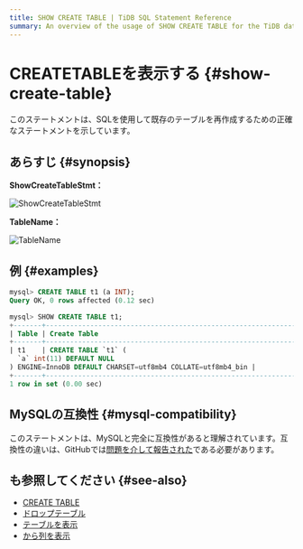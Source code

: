```yaml
---
title: SHOW CREATE TABLE | TiDB SQL Statement Reference
summary: An overview of the usage of SHOW CREATE TABLE for the TiDB database.
---
```


# CREATETABLEを表示する {#show-create-table}

このステートメントは、SQLを使用して既存のテーブルを再作成するための正確なステートメントを示しています。

## あらすじ {#synopsis}

**ShowCreateTableStmt：**

![ShowCreateTableStmt](/media/sqlgram/ShowCreateTableStmt.png)

**TableName：**

![TableName](/media/sqlgram/TableName.png)

## 例 {#examples}

```sql
mysql> CREATE TABLE t1 (a INT);
Query OK, 0 rows affected (0.12 sec)

mysql> SHOW CREATE TABLE t1;
+-------+------------------------------------------------------------------------------------------------------------+
| Table | Create Table                                                                                               |
+-------+------------------------------------------------------------------------------------------------------------+
| t1    | CREATE TABLE `t1` (
  `a` int(11) DEFAULT NULL
) ENGINE=InnoDB DEFAULT CHARSET=utf8mb4 COLLATE=utf8mb4_bin |
+-------+------------------------------------------------------------------------------------------------------------+
1 row in set (0.00 sec)
```

## MySQLの互換性 {#mysql-compatibility}

このステートメントは、MySQLと完全に互換性があると理解されています。互換性の違いは、GitHubでは[問題を介して報告された](https://github.com/pingcap/tidb/issues/new/choose)である必要があります。

## も参照してください {#see-also}

-   [CREATE TABLE](/sql-statements/sql-statement-create-table.md)
-   [ドロップテーブル](/sql-statements/sql-statement-drop-table.md)
-   [テーブルを表示](/sql-statements/sql-statement-show-tables.md)
-   [から列を表示](/sql-statements/sql-statement-show-columns-from.md)
